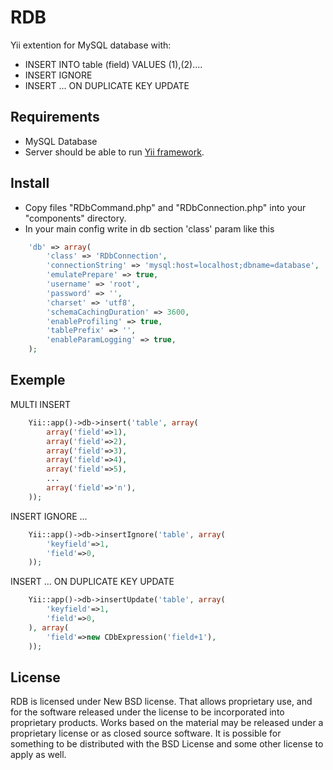 RDB
=====

Yii extention for MySQL database with:
- INSERT INTO table (field) VALUES (1),(2)....
- INSERT IGNORE
- INSERT ... ON DUPLICATE KEY UPDATE

Requirements
------------

- MySQL Database
- Server should be able to run [Yii framework](http://www.yiiframework.com/).

Install
-------

- Copy files "RDbCommand.php" and "RDbConnection.php" into your "components" directory.
- In your main config write in db section 'class' param like this

```php
	'db' => array(
		'class' => 'RDbConnection',
		'connectionString' => 'mysql:host=localhost;dbname=database',
		'emulatePrepare' => true,
		'username' => 'root',
		'password' => '',
		'charset' => 'utf8',
		'schemaCachingDuration' => 3600,
		'enableProfiling' => true,
		'tablePrefix' => '',
		'enableParamLogging' => true,
	);
```

Exemple
-------

MULTI INSERT
```php
	Yii::app()->db->insert('table', array(
		array('field'=>1),
		array('field'=>2),
		array('field'=>3),
		array('field'=>4),
		array('field'=>5),
		...
		array('field'=>'n'),
	));
```

INSERT IGNORE ...
```php
	Yii::app()->db->insertIgnore('table', array(
		'keyfield'=>1,
		'field'=>0,
	));
```

INSERT ... ON DUPLICATE KEY UPDATE
```php
	Yii::app()->db->insertUpdate('table', array(
		'keyfield'=>1,
		'field'=>0,
	), array(
		'field'=>new CDbExpression('field+1'),
	));
```

License
-------

RDB is licensed under New BSD license. That allows proprietary use, and for
the software released under the license to be incorporated into proprietary
products. Works based on the material may be released under a proprietary license
or as closed source software. It is possible for something to be distributed
with the BSD License and some other license to apply as well.
